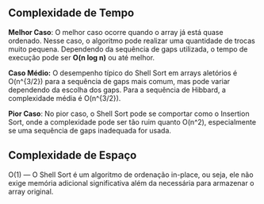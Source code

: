 ## Complexidade de Tempo
**Melhor Caso**: O melhor caso ocorre quando o array já está quase ordenado. Nesse caso, o algoritmo pode realizar uma quantidade de trocas muito pequena. Dependendo da sequência de gaps utilizada, o tempo de execução pode ser **O(n log n)** ou até melhor.

**Caso Médio:** O desempenho típico do Shell Sort em arrays aletórios é O(n^{3/2}) para a sequência de gaps mais comum, mas pode variar dependendo da escolha dos gaps. Para a sequência de Hibbard, a complexidade média é O(n^{3/2}).

**Pior Caso**: No pior caso, o Shell Sort pode se comportar como o Insertion Sort, onde a complexidade pode ser tão ruim quanto O(n^2), especialmente se uma sequência de gaps inadequada for usada.

## Complexidade de Espaço
O(1) — O Shell Sort é um algoritmo de ordenação in-place, ou seja, ele não exige memória adicional significativa além da necessária para armazenar o array original.

